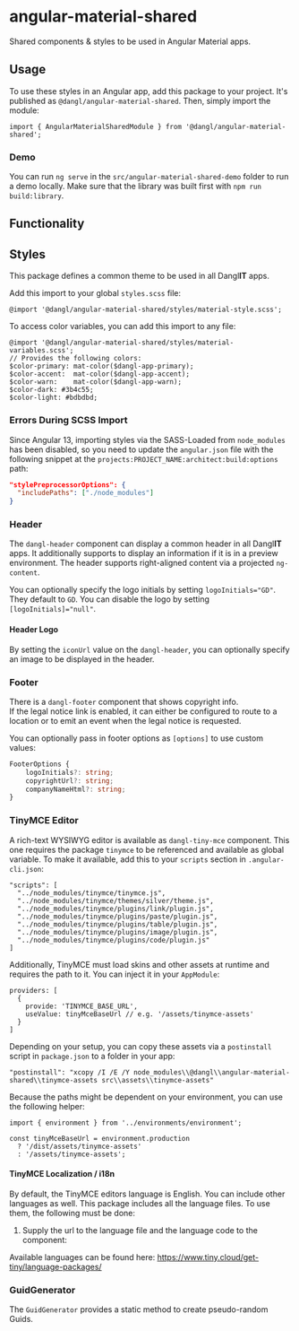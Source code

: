 # angular-material-shared

Shared components & styles to be used in Angular Material apps.

## Usage

To use these styles in an Angular app, add this package to your project. It's published as `@dangl/angular-material-shared`.
Then, simply import the module:

    import { AngularMaterialSharedModule } from '@dangl/angular-material-shared';

### Demo

You can run `ng serve` in the `src/angular-material-shared-demo` folder to run a
demo locally. Make sure that the library was built first with `npm run build:library`.

## Functionality

## Styles

This package defines a common theme to be used in all Dangl**IT** apps.

Add this import to your global `styles.scss` file:

    @import '@dangl/angular-material-shared/styles/material-style.scss';

To access color variables, you can add this import to any file:

    @import '@dangl/angular-material-shared/styles/material-variables.scss';
    // Provides the following colors:
    $color-primary: mat-color($dangl-app-primary);
    $color-accent:  mat-color($dangl-app-accent);
    $color-warn:    mat-color($dangl-app-warn);
    $color-dark: #3b4c55;
    $color-light: #bdbdbd;

### Errors During SCSS Import

Since Angular 13, importing styles via the SASS-Loaded from `node_modules` has been disabled, so you need to update the `angular.json` file with the following snippet at the `projects:PROJECT_NAME:architect:build:options` path:

```json
"stylePreprocessorOptions": {
  "includePaths": ["./node_modules"]
}
```

### Header

The `dangl-header` component can display a common header in all Dangl**IT** apps. It additionally supports to display an information if it is in a preview environment. The header supports right-aligned content via a projected `ng-content`.

You can optionally specify the logo initials by setting `logoInitials="GD"`. They default to `GD`. You can disable the logo by setting `[logoInitials]="null"`.

#### Header Logo

By setting the `iconUrl` value on the `dangl-header`, you can optionally specify an image to be displayed in the header.

### Footer

There is a `dangl-footer` component that shows copyright info.  
If the legal notice link is enabled, it can either be configured to route to a location or to emit an event when the legal notice is requested.

You can optionally pass in footer options as `[options]` to use custom values:

```typescript
FooterOptions {
    logoInitials?: string;
    copyrightUrl?: string;
    companyNameHtml?: string;
}
```

### TinyMCE Editor

A rich-text WYSIWYG editor is available as `dangl-tiny-mce` component. This one requires the package `tinymce` to be referenced and available as global variable. To make it available, add this to your `scripts` section in `.angular-cli.json`:

    "scripts": [
      "../node_modules/tinymce/tinymce.js",
      "../node_modules/tinymce/themes/silver/theme.js",
      "../node_modules/tinymce/plugins/link/plugin.js",
      "../node_modules/tinymce/plugins/paste/plugin.js",
      "../node_modules/tinymce/plugins/table/plugin.js",
      "../node_modules/tinymce/plugins/image/plugin.js",
      "../node_modules/tinymce/plugins/code/plugin.js"
    ]

Additionally, TinyMCE must load skins and other assets at runtime and requires the path to it. You can inject it in your `AppModule`:

    providers: [
      {
        provide: 'TINYMCE_BASE_URL',
        useValue: tinyMceBaseUrl // e.g. '/assets/tinymce-assets'
      }
    ]

Depending on your setup, you can copy these assets via a `postinstall` script in `package.json` to a folder in your app:

    "postinstall": "xcopy /I /E /Y node_modules\\@dangl\\angular-material-shared\\tinymce-assets src\\assets\\tinymce-assets"

Because the paths might be dependent on your environment, you can use the following helper:

    import { environment } from '../environments/environment';

    const tinyMceBaseUrl = environment.production
      ? '/dist/assets/tinymce-assets'
      : '/assets/tinymce-assets';

#### TinyMCE Localization / i18n

By default, the TinyMCE editors language is English. You can include other languages as well. This package includes all the language files. To use them, the following must be done:

1. Supply the url to the language file and the language code to the component:

   <dangl-tiny-mce tinyMceLanguageCode="de"></dangl-tiny-mce>

Available languages can be found here: https://www.tiny.cloud/get-tiny/language-packages/

### GuidGenerator

The `GuidGenerator` provides a static method to create pseudo-random Guids.

